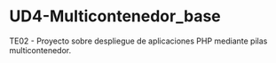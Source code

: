 # UD4-Multicontenedor_base
TE02 - Proyecto sobre despliegue de aplicaciones PHP mediante pilas multicontenedor.
